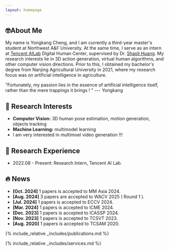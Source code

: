 ```yaml
---
layout: homepage
---
```


## 🤓About Me

My name is Yongkang Cheng, and I am currently a third-year master's student at Northwest A&F University. At the same time, I serve as an intern at [Tencent AILab](https://ai.tencent.com/) Digital Human Center, supervised by Dr. [Shaoli Huang](https://scholar.google.com/citations?user=o31BPFsAAAAJ). My research interests lie in 3D action generation, virtual human algorithms, and other computer vision directions. Prior to this, I obtained my bachelor's degree from Nanjing Agricultural University in 2021, where my research focus was on artificial intelligence in agriculture.

"Fortunately, my passion lies in the essence of artificial intelligence itself, rather than the mere trappings it brings ! "           --- Yongkang

## 🎉 Research Interests
- **Computer Vision:** 3D human pose estimation, motion generation, objects tracking
- **Machine Learning:** multimodel learning
- I am very interested in multimoel video generation !!!

## 👣 Research Experience
- 2022.08 - Present: Research Intern, Tencent AI Lab.

## 🔥 News
- **[Oct. 2024]** 1 papers is accepted to MM Asia 2024.
- **[Aug. 2024]** 3 papers are accepted to WACV 2025 ( Round 1 ).
- **[Jul. 2024]** 1 papers is accepted to ECCV 2024.
- **[Mar. 2024]** 1 papers is accepted to ICME 2024.
- **[Dec. 2023]** 1 papers is accepted to ICASSP 2024.
- **[Nov. 2023]** 1 papers is accepted to TCSVT 2023.
- **[Aug. 2020]** 1 papers is accepted to TCSAM 2020.


{% include_relative _includes/publications.md %}

{% include_relative _includes/services.md %}
<center>
<script type="text/javascript" id="clstr_globe" src="//clustrmaps.com/globe.js?d=iuSJ1VKqKr8as2njQGszJOuhLq_EQuzo7ngDdC_UVt4"></script>
</center>
